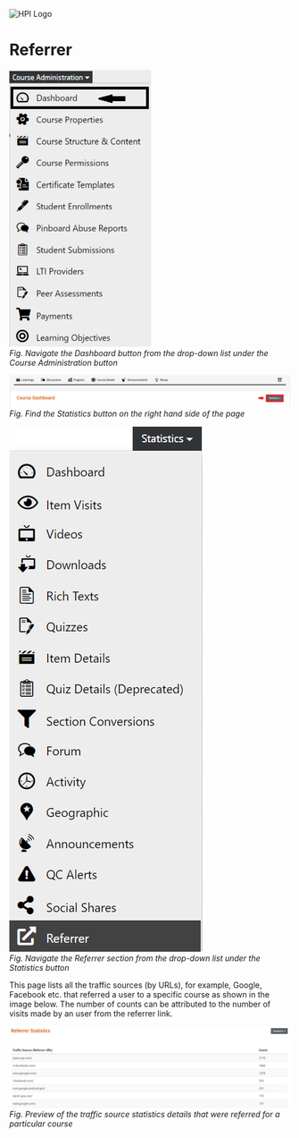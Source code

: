 ![HPI Logo](../../../img/HPI_Logo.png)

# Referrer

![Dashboard](../../../img/course_admin_items/dashboard.png)  
*Fig. Navigate the Dashboard button from the drop-down list under the Course Administration button*  

![Statistics](../../../img/features/analytics/dashboard/statistics.png)  
*Fig. Find the Statistics button on the right hand side of the page*

![Referrer](../../../img/features/analytics/dashboard/refer.png)  
*Fig. Navigate the Referrer section from the drop-down list under the Statistics button*  

This page lists all the traffic sources (by URLs), for example, Google, Facebook etc. that referred a user to a specific course as shown in the image below. The number of counts can be attributed to the number of visits made by an user from the referrer link.  

![Referrer 1](../../../img/features/analytics/dashboard/refer_details.png)  
*Fig. Preview of the traffic source statistics details that were referred for a particular course*